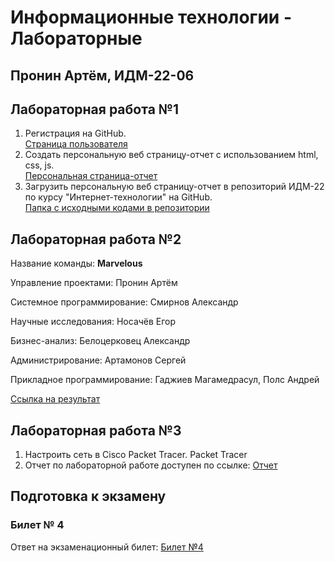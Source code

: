 # Информационные технологии - Лабораторные

## Пронин Артём, ИДМ-22-06

## Лабораторная работа №1

1.  Регистрация на GitHub.\
[Страница пользователя](https://github.com/Tr0y4n)
2.  Создать персональную веб страницу-отчет с использованием html, css, js.\
[Персональная страница-отчет](https://Tr0y4n.github.io/IT/)
3.  Загрузить персональную веб страницу-отчет в репозиторий ИДМ-22 по курсу "Интернет-технологии" на GitHub.\
[Папка с исходными кодами в репозитории](https://github.com/Tr0y4n/IT/tree/master)

## Лабораторная работа №2

Название команды: **Marvelous**

Управление проектами: Пронин Артём

Системное программирование: Смирнов Александр

Научные исследования: Носачёв Егор

Бизнес-анализ: Белоцерковец Александр

Администрирование: Артамонов Сергей

Прикладное программирование: Гаджиев Магамедрасул, Полс Андрей

[Ссылка на результат](https://github.com/mgcolossus/inet-2022-group-project)

## Лабораторная работа №3

1.  Настроить сеть в Сisco Packet Tracer. Packet Tracer
2.  Отчет по лабораторной работе доступен по ссылке: [Отчет](https://docs.google.com/document/d/12Hn48u37Vch44-WD0KLZbB-vArWVZkhsCA7x21DQOD0/edit)

## Подготовка к экзамену
### Билет № 4

Ответ на экзаменационный билет: [Билет №4](https://github.com/stankin/inet-2022/wiki/exam04)
